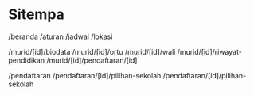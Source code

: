 # Sitempa

/beranda
/aturan
/jadwal
/lokasi

/murid/[id]/biodata
/murid/[id]/ortu
/murid/[id]/wali
/murid/[id]/riwayat-pendidikan
/murid/[id]/pendaftaran/[id]

/pendaftaran
/pendaftaran/[id]/pilihan-sekolah
/pendaftaran/[id]/pilihan-sekolah
